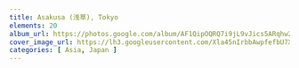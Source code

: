 ```yaml
---
title: Asakusa (浅草), Tokyo
elements: 20
album_url: https://photos.google.com/album/AF1QipOQRQ7i9jL9vJics5ARqhw2CyhPTx4iEHMsVW7P
cover_image_url: https://lh3.googleusercontent.com/Xla45nIrbbAwpfefbU7XS_mfhOl0qNuYLg_RYM816j7DwhbaKRHZv0MWlHry990SUFoshP6eNuh4AqxPKwrLqDvJKvdDrFytq6bbN_aUIWNLhA9j8LHAS6zL9oVJZNfNztO1DGtKJH7EOoU_p7VInhE4y9c9UO7ljPicSsJKc1wxxGNdqf5fbqfWMvnc2_i1YCVTx0PtXWD8c7DUoV6VRVqpxmHWQErFN2FBeRn9es8djAivJevKFFG5sz1GYAJiTE0ng2gNy3_8NsrELwLmCX9yUEXXPLEi86oI0YzvmIXhhP3NWS7T7yBZMt80f-HaXXurNlXRzCwOgZw-q63wZPxBXu9pT_9W2-NeZDnrFe3jyVp_NLSH1D_sgJ0k8Eat2MrrEH5vZT8bjk0Me7PSK-0rduXUAe57qMMotNtqqR2CamGu0nVrFp_fWv7-hizJd9xUaTtQH7Ya6ml0szJD7-u0x4IX5mOFLRyVZmQWqevfsM4dJ2cyxbmcqC8Dgnv3J5-j-qj9-oVUlP8_d7edrVCu2RY0N--iwqHzjNTNwihX4AABQPLpT6qpcy7Wio7Y1okx--4mpXjq01Vc_d1mVtg-_9gd22Ir_BAOtU0cBc8VZysQ16WfUQRsjMRIgZ9-YXP6_r4I_uRubRhHedbLNPTcvQ=s195-p-k-no
categories: [ Asia, Japan ]
---
```

